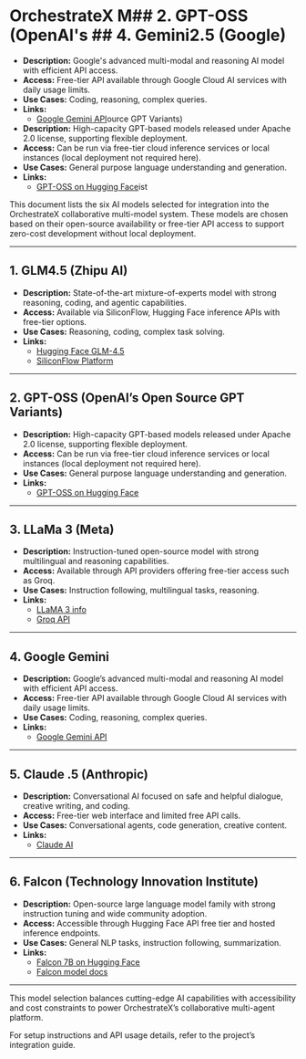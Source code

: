 # OrchestrateX M## 2. GPT-OSS (OpenAI's ## 4. Gemini2.5 (Google)
- **Description:** Google's advanced multi-modal and reasoning AI model with efficient API access.
- **Access:** Free-tier API available through Google Cloud AI services with daily usage limits.
- **Use Cases:** Coding, reasoning, complex queries.
- **Links:**  
  - [Google Gemini API](https://ai.google.com/research/teams/applied-science/gemini)ource GPT Variants)
- **Description:** High-capacity GPT-based models released under Apache 2.0 license, supporting flexible deployment.
- **Access:** Can be run via free-tier cloud inference services or local instances (local deployment not required here).
- **Use Cases:** General purpose language understanding and generation.
- **Links:**  
  - [GPT-OSS on Hugging Face](https://huggingface.co/openai/gpt-oss-120b)ist

This document lists the six AI models selected for integration into the OrchestrateX collaborative multi-model system. These models are chosen based on their open-source availability or free-tier API access to support zero-cost development without local deployment.

---

## 1. GLM4.5 (Zhipu AI)
- **Description:** State-of-the-art mixture-of-experts model with strong reasoning, coding, and agentic capabilities.
- **Access:** Available via SiliconFlow, Hugging Face inference APIs with free-tier options.
- **Use Cases:** Reasoning, coding, complex task solving.
- **Links:**  
  - [Hugging Face GLM-4.5](https://huggingface.co/zai-org/GLM-4.5)  
  - [SiliconFlow Platform](https://www.siliconflow.com)

---

## 2. GPT-OSS (OpenAI’s Open Source GPT Variants)
- **Description:** High-capacity GPT-based models released under Apache 2.0 license, supporting flexible deployment.
- **Access:** Can be run via free-tier cloud inference services or local instances (local deployment not required here).
- **Use Cases:** General purpose language understanding and generation.
- **Links:**  
  - [GPT-OSS on Hugging Face](https://huggingface.co/openai/gpt-oss-120b)  

---

## 3. LLaMa 3 (Meta)
- **Description:** Instruction-tuned open-source model with strong multilingual and reasoning capabilities.
- **Access:** Available through API providers offering free-tier access such as Groq.
- **Use Cases:** Instruction following, multilingual tasks, reasoning.
- **Links:**  
  - [LLaMA 3 info](https://huggingface.co/models?search=llama+3)  
  - [Groq API](https://www.groq.com/)

---

## 4. Google Gemini
- **Description:** Google’s advanced multi-modal and reasoning AI model with efficient API access.
- **Access:** Free-tier API available through Google Cloud AI services with daily usage limits.
- **Use Cases:** Coding, reasoning, complex queries.
- **Links:**  
  - [Google Gemini API](https://ai.google.com/research/teams/applied-science/gemini)  

---

## 5. Claude .5 (Anthropic)
- **Description:** Conversational AI focused on safe and helpful dialogue, creative writing, and coding.
- **Access:** Free-tier web interface and limited free API calls.
- **Use Cases:** Conversational agents, code generation, creative content.
- **Links:**  
  - [Claude AI](https://www.anthropic.com/product)  

---

## 6. Falcon (Technology Innovation Institute)
- **Description:** Open-source large language model family with strong instruction tuning and wide community adoption.
- **Access:** Accessible through Hugging Face API free tier and hosted inference endpoints.
- **Use Cases:** General NLP tasks, instruction following, summarization.
- **Links:**  
  - [Falcon 7B on Hugging Face](https://huggingface.co/tiiuae/falcon-7b)  
  - [Falcon model docs](https://huggingface.co/docs/transformers/en/model_doc/falcon)  

---

This model selection balances cutting-edge AI capabilities with accessibility and cost constraints to power OrchestrateX’s collaborative multi-agent platform.

For setup instructions and API usage details, refer to the project’s integration guide.
